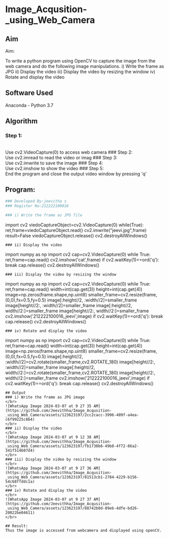 # Image_Acqusition-_using_Web_Camera
## Aim

Aim:
 
To write a python program using OpenCV to capture the image from the web camera and do the following image manipulations.
i) Write the frame as JPG 
ii) Display the video 
iii) Display the video by resizing the window
iv) Rotate and display the video

## Software Used
Anaconda - Python 3.7
## Algorithm
### Step 1:
<br>
Use cv2.VideoCapture(0) to access web camera
### Step 2:
<br>
Use cv2.imread to read the video or imag
### Step 3:
<br>
Use cv2.imwrite to save the image
### Step 4:
<br>
Use cv2.imshow to show the video
### Step 5:
<br>
End the program and close the output video window by pressing 'q'

## Program:
``` Python
### Developed By:jeevitha s
### Register No:212222100016

### i) Write the frame as JPG file
```
import cv2
viedoCaptureObject=cv2.VideoCapture(0)
while(True):
    ret,frame=viedoCaptureObject.read()
    cv2.imwrite("jeevi.jpg",frame)
    result=False
viedoCaptureObject.release()
cv2.destroyAllWindows()
```
### ii) Display the video
```
import numpy as np
import cv2
cap=cv2.VideoCapture(0)
while True:
    ret,frame=cap.read()
    cv2.imshow('cat',frame)
    if cv2.waitKey(1)==ord('q'):
        break
cap.release()
cv2.destroyAllWindows()
```
### iii) Display the video by resizing the window
```
import numpy as np
import cv2
cap=cv2.VideoCapture(0)
while True:
    ret,frame=cap.read()
    width=int(cap.get(3))
    height=int(cap.get(4))
    image=np.zeros(frame.shape,np.uint8)
    smaller_frame=cv2.resize(frame,(0,0),fx=0.5,fy=0.5)
    image[:height//2, :width//2]=smaller_frame
    image[height//2:, :width//2]=smaller_frame
    image[:height//2, width//2:]=smaller_frame
    image[height//2:, width//2:]=smaller_frame
    cv2.imshow('212222100016_jeevi',image)
    if cv2.waitKey(1)==ord('q'):
        break
cap.release()
cv2.destroyAllWindows()
```
### iv) Rotate and display the video
```
import numpy as np
import cv2
cap=cv2.VideoCapture(0)
while True:
    ret,frame=cap.read()
    width=int(cap.get(3))
    height=int(cap.get(4))
    image=np.zeros(frame.shape,np.uint8)
    smaller_frame=cv2.resize(frame,(0,0),fx=0.5,fy=0.5)
    image[:height//2, :width//2]=cv2.rotate(smaller_frame,cv2.ROTATE_180)
    image[height//2:, :width//2]=smaller_frame
    image[:height//2, width//2:]=cv2.rotate(smaller_frame,cv2.ROTATE_180)
    image[height//2:, width//2:]=smaller_frame
    cv2.imshow('212222100016_jeevi',image)
    if cv2.waitKey(1)==ord('q'):
        break
cap.release()
cv2.destroyAllWindows()
```
## Output
### i) Write the frame as JPG image
</br>
![WhatsApp Image 2024-03-07 at 9 27 35 AM](https://github.com/Jeevithha/Image_Acqusition-_using_Web_Camera/assets/123623197/2cc2cacc-3996-409f-a4ea-c6f99225c864)
</br>
### ii) Display the video
</br>
![WhatsApp Image 2024-03-07 at 9 12 38 AM](https://github.com/Jeevithha/Image_Acqusition-_using_Web_Camera/assets/123623197/fb1730b6-49b8-4f72-86a2-341f514607d4)
</br>
### iii) Display the video by resizing the window
</br>
![WhatsApp Image 2024-03-07 at 9 27 36 AM](https://github.com/Jeevithha/Image_Acqusition-_using_Web_Camera/assets/123623197/81513cb1-2784-4229-b156-54c68ffddc1a)
</br>
### iv) Rotate and display the video
</br>
![WhatsApp Image 2024-03-07 at 9 27 37 AM](https://github.com/Jeevithha/Image_Acqusition-_using_Web_Camera/assets/123623197/88742b0d-89eb-4dfe-bd26-20022be04611)
</br>

## Result:
Thus the image is accessed from webcamera and displayed using openCV.
